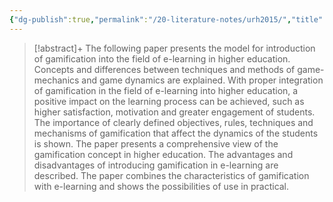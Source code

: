 ```yaml
---
{"dg-publish":true,"permalink":"/20-literature-notes/urh2015/","title":"The Model for Introduction of Gamification into E-learning in Higher Education","tags":["gamification"],"created":"2024-08-30","updated":"2024-09-13"}
---
```



> [!abstract]+
> The following paper presents the model for introduction of gamification into the field of e-learning in higher education. Concepts and differences between techniques and methods of game-mechanics and game dynamics are explained. With proper integration of gamification in the field of e-learning into higher education, a positive impact on the learning process can be achieved, such as higher satisfaction, motivation and greater engagement of students. The importance of clearly defined objectives, rules, techniques and mechanisms of gamification that affect the dynamics of the students is shown. The paper presents a comprehensive view of the gamification concept in higher education. The advantages and disadvantages of introducing gamification in e-learning are described. The paper combines the characteristics of gamification with e-learning and shows the possibilities of use in practical.
